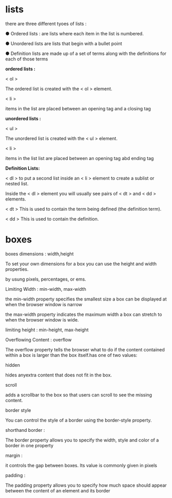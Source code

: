 # lists
there are three different tyoes of  lists :

● Ordered lists : are lists where each item in the list is
numbered.

● Unordered lists are lists that begin with a bullet point

● Definition lists are made up of a set of terms along with the  definitions for each of those terms

**ordered lists :**

< ol >

The ordered list is created with
the < ol > element.

< li >

items in the list are placed
between an opening tag
and a closing tag

**unordered lists :**

< ul >

The unordered list is created
with the < ul > element.

< li >

items in the list list are placed
between an opening tag abd ending tag

**Definition Lists:**

< dl > to put a second list inside
an < li > element to create a sublist or nested list.

Inside the < dl > element you will
usually see pairs of < dt > and
< dd > elements.

< dt >
This is used to contain the term
being defined (the definition
term).

< dd >
This is used to contain the
definition.

# boxes
boxes dimensions 
: width,height

To set your own dimensions for a
box you can use the height and
width properties.

by usung pixels, percentages, or
ems. 

Limiting Width :
min-width, max-width

the min-width property specifies
the smallest size a box can be
displayed at when the browser
window is narrow 

the max-width property indicates
the maximum width a box can
stretch to when the browser
window is wide.

limiting height : min-height, max-height 

Overflowing Content
: overflow

The overflow property tells the
browser what to do if the content
contained within a box is larger
than the box itself.has
one of two values:

hidden

 hides anyextra content that does not fit in
the box.

scroll

 adds a scrollbar to
the box so that users can scroll
to see the missing content.

border style

You can control the style of a
border using the border-style
property. 

shorthand border :

The border property allows you
to specify the width, style and
color of a border in one property 

margin :

it controls the gap between boxes. Its value
is commonly given in pixels

padding :

The padding property allows
you to specify how much space
should appear between the
content of an element and its
border